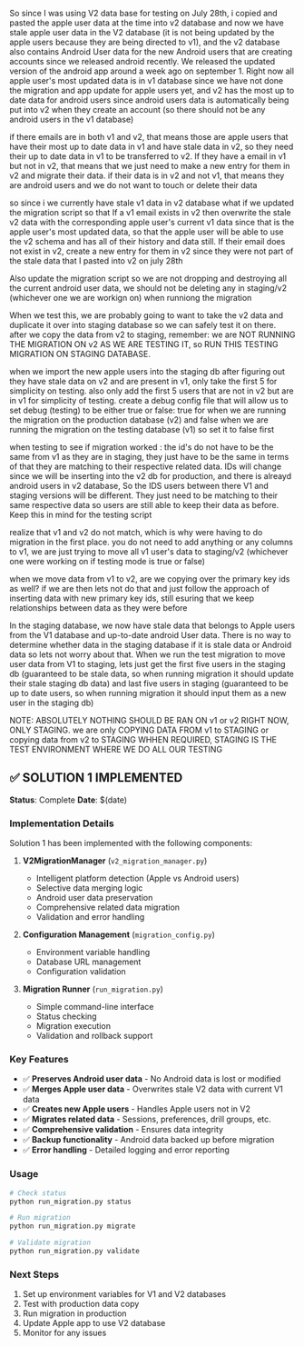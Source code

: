 So since I was using V2 data base for testing on July 28th, i copied and pasted the apple user data at the time into v2 database and now we have stale apple user data in the V2 database (it is not being updated by the apple users because they are being directed to v1), and the v2 database also contains Android User data for the new Android users that are creating accounts since we released android recently. We released the updated version of the android app around a week ago on september 1. Right now all apple user's most updated data is in v1 database since we have not done the migration and app update for apple users yet, and v2 has the most up to date data for android users since android users data is automatically being put into v2 when they create an account (so there should not be any android users in the v1 database)

if there emails are in both v1 and v2, that means those are apple users that have their most up to date data in v1 and have stale data in v2, so they need their up to date data in v1 to be transferred to v2. If they have a email in v1 but not in v2, that means that we just need to make a new entry for them in v2 and migrate their data. if their data is in v2 and not v1, that means they are android users and we do not want to touch or delete their data

so since i we currently have stale v1 data in v2 database what if we updated the migration script so that If a v1 email exists in v2 then overwrite the stale v2 data with the corresponding apple user's current v1 data since that is the apple user's most updated data, so that the apple user will be able to use the v2 schema and has all of their history and data still. If their email does not exist in v2, create a new entry for them in v2 since they were not part of the stale data that I pasted into v2 on july 28th

Also update the migration script so we are not dropping and destroying all the current android user data, we should not be deleting any in staging/v2 (whichever one we are workign on) when runniong the migration

When we test this, we are probably going to want to take the v2 data and duplicate it over into staging database so we can safely test it on there. after we copy the data from v2 to staging, remember: we are NOT RUNNING THE MIGRATION ON v2 AS WE ARE TESTING IT, so RUN THIS TESTING MIGRATION ON STAGING DATABASE.

when we import the new apple users into the staging db after figuring out they have stale data on v2 and are present in v1, only take the first 5 for simplicity on testing. also only add the first 5 users that are not in v2 but are in v1 for simplicity of testing. create a debug config file that will allow us to set debug (testing) to be either true or false: true for when we are running the migration on the production database (v2) and false when we are running the migration on the testing database (v1) so set it to false first

when testing to see if migration worked : the id's do not have to be the same from v1 as they are in staging, they just have to be the same in terms of that they are matching to their respective related data. IDs will change since we will be inserting into the v2 db for production, and there is alreayd android users in v2 database, So the IDS users between there V1 and staging versions will be different. They just need to be matching to their same respective data so users are still able to keep their data as before. Keep this in mind for the testing script

realize that v1 and v2 do not match, which is why were having to do migration in the first place. you do not need to add anything or any columns to v1, we are just trying to move all v1 user's data to staging/v2 (whichever one were working on if testing mode is true or false)

when we move data from v1 to v2, are we copying over the primary key ids as well? if we are then lets not do that and just follow the approach of inserting data with new primary key ids, still esuring that we keep relationships between data as they were before

In the staging database, we now have stale data that belongs to Apple users from the V1 database and up-to-date android User data. There is no way to determine whether data in the staging database if it is stale data or Android data so lets not worry about that. When we run the test migration to move user data from V1 to staging,  lets just get the first five users in the staging db (guaranteed to be stale data, so when running migration it should update their stale staging db data) and last five users in staging (guaranteed to be up to date users, so when running migration it should input them as a new user in the staging db)



NOTE: ABSOLUTELY NOTHING SHOULD BE RAN ON v1 or v2 RIGHT NOW, ONLY STAGING. we are only COPYING DATA FROM v1 to STAGING or copying data from v2 to STAGING WHHEN REQUIRED, STAGING IS THE TEST ENVIRONMENT WHERE WE DO ALL OUR TESTING
## ✅ SOLUTION 1 IMPLEMENTED

**Status**: Complete
**Date**: $(date)

### Implementation Details

Solution 1 has been implemented with the following components:

1. **V2MigrationManager** (`v2_migration_manager.py`)
   - Intelligent platform detection (Apple vs Android users)
   - Selective data merging logic
   - Android user data preservation
   - Comprehensive related data migration
   - Validation and error handling

2. **Configuration Management** (`migration_config.py`)
   - Environment variable handling
   - Database URL management
   - Configuration validation

3. **Migration Runner** (`run_migration.py`)
   - Simple command-line interface
   - Status checking
   - Migration execution
   - Validation and rollback support

### Key Features

- ✅ **Preserves Android user data** - No Android data is lost or modified
- ✅ **Merges Apple user data** - Overwrites stale V2 data with current V1 data
- ✅ **Creates new Apple users** - Handles Apple users not in V2
- ✅ **Migrates related data** - Sessions, preferences, drill groups, etc.
- ✅ **Comprehensive validation** - Ensures data integrity
- ✅ **Backup functionality** - Android data backed up before migration
- ✅ **Error handling** - Detailed logging and error reporting

### Usage

```bash
# Check status
python run_migration.py status

# Run migration
python run_migration.py migrate

# Validate migration
python run_migration.py validate
```

### Next Steps

1. Set up environment variables for V1 and V2 databases
2. Test with production data copy
3. Run migration in production
4. Update Apple app to use V2 database
5. Monitor for any issues